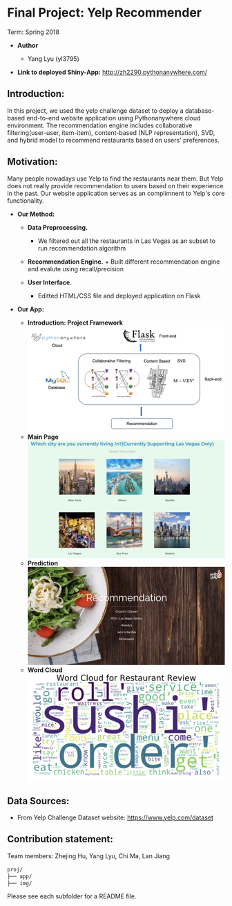 # Final Project: Yelp Recommender
Term: Spring 2018

+ **Author** 
	+ Yang Lyu (yl3795)

+ **Link to deployed Shiny-App:**
http://zh2290.pythonanywhere.com/

## Introduction:

In this project, we used the yelp challenge dataset to deploy a database-based end-to-end website application using Pythonanywhere cloud environment. The recommendation engine includes collaborative filtering(user-user, item-item), content-based (NLP representation), SVD, and hybrid model to recommend restaurants based on users' preferences.


## Motivation:
Many people nowadays use Yelp to find the restaurants near them. But Yelp does not really provide recommendation to users based on their experience in the past. Our website application serves as an complimnent to Yelp's core functionality.

+ **Our Method:**
	+ **Data Preprocessing.**
		+ We filtered out all the restaurants in Las Vegas as an subset to run recommendation algorithm

	+ **Recommendation Engine.**
    		+ Built different recommendation engine and evalute using recall/precision

	+ **User Interface.** 
	 	+ Editted HTML/CSS file and deployed application on Flask

+ **Our App:**
	+ **Introduction: Project Framework**
![workflow](img/workflow.png)
	+ **Main Page**
![main](img/main.png)
	+ **Prediction**
![recommend](img/recommend.png)
	+ **Word Cloud**
![wordcloud](img/wc.png)

## Data Sources:
+ From Yelp Challenge Dataset website: https://www.yelp.com/dataset

## Contribution statement: 

Team members: Zhejing Hu, Yang Lyu, Chi Ma, Lan Jiang


```
proj/
├── app/
├── img/
```
Please see each subfolder for a README file.


